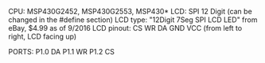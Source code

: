 CPU: MSP430G2452, MSP430G2553, MSP430*
LCD: SPI 12 Digit (can be changed in the #define section)
LCD type:   "12Digit 7Seg SPI LCD LED" from eBay, $4.99 as of 9/2016
LCD pinout: CS WR DA GND VCC (from left to right, LCD facing up)

PORTS:
P1.0    DA
P1.1    WR
P1.2    CS
